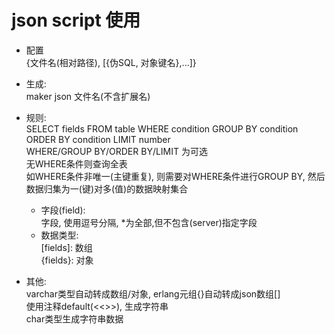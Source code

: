 # json script 使用

* 配置  
    {文件名(相对路径), [{伪SQL, 对象键名},...]}  

* 生成:  
    maker json 文件名(不含扩展名)  

* 规则:  
    SELECT fields FROM table WHERE condition GROUP BY condition ORDER BY condition LIMIT number  
    WHERE/GROUP BY/ORDER BY/LIMIT 为可选  
    无WHERE条件则查询全表  
    如WHERE条件非唯一(主键重复), 则需要对WHERE条件进行GROUP BY, 然后数据归集为一(键)对多(值)的数据映射集合  
    * 字段(field):  
        字段, 使用逗号分隔, *为全部,但不包含(server)指定字段  
    * 数据类型:  
        \[fields\]: 数组  
        {fields}: 对象  

* 其他:  
    varchar类型自动转成数组/对象, erlang元组{}自动转成json数组[]  
    使用注释default(<<>>), 生成字符串  
    char类型生成字符串数据
